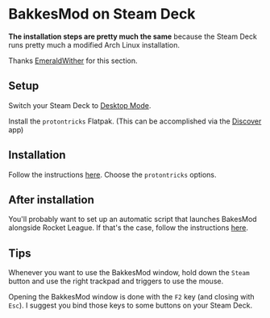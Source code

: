 # BakkesMod on Steam Deck

**The installation steps are pretty much the same** because the Steam Deck runs pretty much a modified Arch Linux installation.

Thanks [EmeraldWither](https://github.com/EmeraldWither) for this section.

## Setup

Switch your Steam Deck to [Desktop Mode](https://help.steampowered.com/en/faqs/view/671A-4453-E8D2-323C).

Install the `protontricks` Flatpak. (This can be accomplished via the [Discover](https://help.steampowered.com/en/faqs/view/671A-4453-E8D2-323C) app)

## Installation

Follow the instructions [here](README.md#installation). Choose the `protontricks` options.

## After installation

You'll probably want to set up an automatic script that launches BakesMod alongside Rocket League. If that's the case, follow the instructions [here](README.md#automatically).

## Tips

Whenever you want to use the BakkesMod window, hold down the `Steam` button and use the right trackpad and triggers to use the mouse.

Opening the BakkesMod window is done with the `F2` key (and closing with `Esc`). I suggest you bind those keys to some buttons on your Steam Deck.